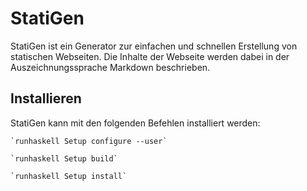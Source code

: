 StatiGen
========

StatiGen ist ein Generator zur einfachen und schnellen Erstellung von statischen Webseiten. Die Inhalte der Webseite werden dabei in der Auszeichnungssprache Markdown beschrieben.

Installieren
------------

StatiGen kann mit den folgenden Befehlen installiert werden:

	`runhaskell Setup configure --user`
	
	`runhaskell Setup build`
	
	`runhaskell Setup install`